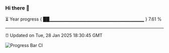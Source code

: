 ### Hi there 👋

⏳ Year progress { ██▁▁▁▁▁▁▁▁▁▁▁▁▁▁▁▁▁▁▁▁▁▁▁▁▁▁▁▁ } 7.61 %

---

⏰ Updated on Tue, 28 Jan 2025 18:30:45 GMT

![Progress Bar CI](https://github.com/DhruviPatel157/GitHub-Actions-Demo/workflows/Progress%20Bar%20CI/badge.svg)
